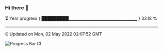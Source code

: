 ### Hi there 👋

⏳ Year progress { █████████▁▁▁▁▁▁▁▁▁▁▁▁▁▁▁▁▁▁▁▁▁ } 33.18 %

---

⏰ Updated on Mon, 02 May 2022 02:07:52 GMT

![Progress Bar CI](https://github.com/ZhaoGui/ZhaoGui/workflows/Progress%20Bar%20CI/badge.svg)
